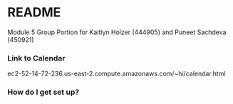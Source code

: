 # README #

Module 5 Group Portion for Kaitlyn Holzer (444905) and Puneet Sachdeva (450921)

### Link to Calendar ###

ec2-52-14-72-236.us-east-2.compute.amazonaws.com/~hi/calendar.html

### How do I get set up? ###
